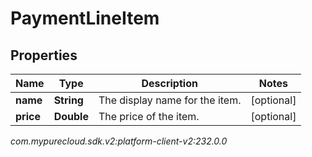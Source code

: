 # PaymentLineItem


## Properties

| Name | Type | Description | Notes |
| ------------ | ------------- | ------------- | ------------- |
| **name** | **String** | The display name for the item. |  [optional] |
| **price** | **Double** | The price of the item. |  [optional] |




_com.mypurecloud.sdk.v2:platform-client-v2:232.0.0_
